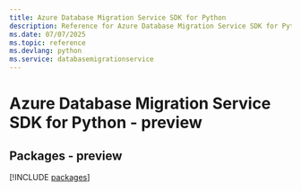 ```yaml
---
title: Azure Database Migration Service SDK for Python
description: Reference for Azure Database Migration Service SDK for Python
ms.date: 07/07/2025
ms.topic: reference
ms.devlang: python
ms.service: databasemigrationservice
---
```

# Azure Database Migration Service SDK for Python - preview
## Packages - preview
[!INCLUDE [packages](database-migration-service-index.md)]